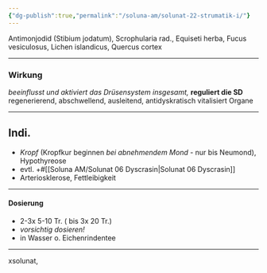 ```yaml
---
{"dg-publish":true,"permalink":"/soluna-am/solunat-22-strumatik-i/"}
---
```


Antimonjodid (Stibium jodatum), Scrophularia rad., Equiseti herba, Fucus vesiculosus, Lichen islandicus, Quercus cortex
* * *
### Wirkung
*beeinflusst und aktiviert das Drüsensystem insgesamt,* **reguliert die SD** 
regenerierend, abschwellend, ausleitend, antidyskratisch
vitalisiert Organe
* * *
## Indi.
* *Kropf* (Kropfkur beginnen *bei abnehmendem Mond* - nur bis Neumond), Hypothyreose
* evtl. +#[[Soluna AM/Solunat 06 Dyscrasin\|Solunat 06 Dyscrasin]]
* Arteriosklerose, Fettleibigkeit
* * *
#### Dosierung
- 2-3x 5-10 Tr. ( bis 3x 20 Tr.)
- *vorsichtig dosieren!*
- in Wasser o. Eichenrindentee
* * *
xsolunat, 